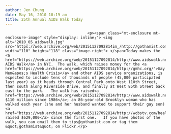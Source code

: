 ```yaml
---
author: Jen Chung
date: May 16, 2010 10:19 am
title: 25th Annual AIDS Walk Today
---
```


	
										<p><span class="mt-enclosure mt-enclosure-image" style="display: inline;"> <img alt="2010_05_aidswalk.jpg" src="https://web.archive.org/web/20151127092814im_/http://gothamist.com/attachments/jen/2010_05_aidswalk.jpg" width="110" height="118" class="image-right"> </span>Today makes the <a href="https://web.archive.org/web/20151127092814/http://www.aidswalk.net/newyork/">25th AIDS Walk</a> in NYC.  The walk, which raises money for the <a href="https://web.archive.org/web/20151127092814/http://gmhc.org/">Gay Men&apos;s Health Crisis</a> and other AIDS service organizations, is expected to include tens of thousands of people (45,000 participated last year) as it heads through Central Park onto West 110th Street, then south along Riverside Drive, and finally at West 85th Street back east to the park.   The walk has raised<a href="https://web.archive.org/web/20151127092814/http://www.aidswalk.net/newyork/about/results.html"> $110 million since 1986</a>; an 86-year-old Brooklyn woman who has walked each year (she and her husband wanted to support their gay son) <a href="https://web.archive.org/web/20151127092814/http://wcbstv.com/health/aids.walk.ny.2.1693406.html">has raised $629,000</a> since the first one.   If you have photos of the walk, you can email them to tips@gothamist.com or tag them &quot;gothamist&quot; on Flickr.</p>					
										
									
				